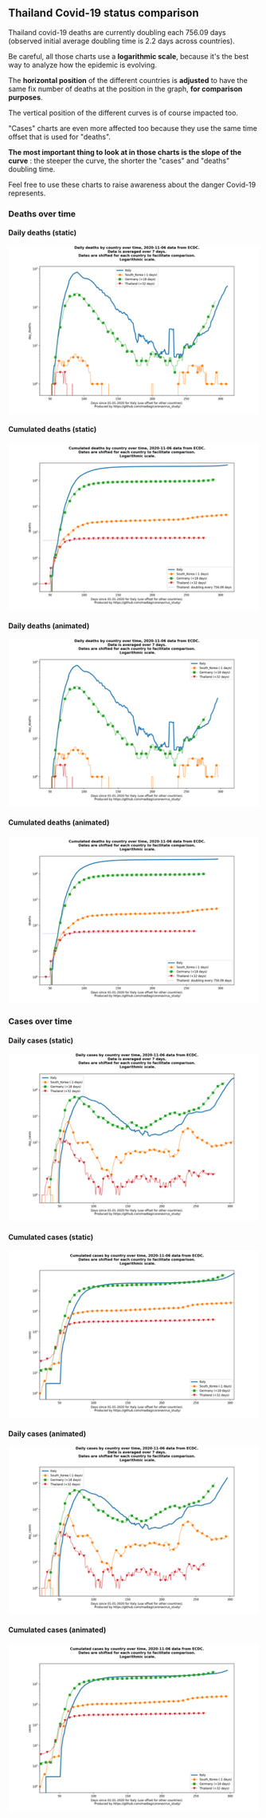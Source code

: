 ## Thailand Covid-19 status comparison 

Thailand covid-19 deaths are currently doubling each 756.09 days (observed initial average doubling time is 2.2 days across countries).



Be careful, all those charts use a **logarithmic scale**, because it's the best way to analyze how the epidemic is evolving.
 
The **horizontal position** of the different countries is **adjusted** to have the same fix number of deaths at the position in the graph, **for comparison purposes**.

The vertical position of the different curves is of course impacted too.

"Cases" charts are even more affected too because they use the same time offset that is used for "deaths".

**The most important thing to look at in those charts is the slope of the curve** : the steeper the curve, the shorter the "cases" and "deaths" doubling time.

Feel free to use these charts to raise awareness about the danger Covid-19 represents. 


 
### Deaths over time
 
#### Daily deaths (static)
![Thailand covid-19 daily deaths static chart](https://raw.githubusercontent.com/madlag/coronavirus_study/master/notebooks/graphs/2020-11-06/countries/Thailand/2020-11-06_Thailand_day_deaths.png "Thailand covid-19 day_deaths static chart")   
 
#### Cumulated deaths (static)
![Thailand covid-19 cumulated deaths static chart](https://raw.githubusercontent.com/madlag/coronavirus_study/master/notebooks/graphs/2020-11-06/countries/Thailand/2020-11-06_Thailand_deaths.png "Thailand covid-19 deaths static chart")   
 
#### Daily deaths (animated)
![Thailand covid-19 daily deaths animated chart](https://raw.githubusercontent.com/madlag/coronavirus_study/master/notebooks/graphs/2020-11-06/countries/Thailand/2020-11-06_Thailand_day_deaths.gif "Thailand covid-19 day_deaths animated chart")   
 
#### Cumulated deaths (animated)
![Thailand covid-19 cumulated deaths animated chart](https://raw.githubusercontent.com/madlag/coronavirus_study/master/notebooks/graphs/2020-11-06/countries/Thailand/2020-11-06_Thailand_deaths.gif "Thailand covid-19 deaths animated chart")   

 
### Cases over time
 
#### Daily cases (static)
![Thailand covid-19 daily cases static chart](https://raw.githubusercontent.com/madlag/coronavirus_study/master/notebooks/graphs/2020-11-06/countries/Thailand/2020-11-06_Thailand_day_cases.png "Thailand covid-19 day_cases static chart")   
 
#### Cumulated cases (static)
![Thailand covid-19 cumulated cases static chart](https://raw.githubusercontent.com/madlag/coronavirus_study/master/notebooks/graphs/2020-11-06/countries/Thailand/2020-11-06_Thailand_cases.png "Thailand covid-19 cases static chart")   
 
#### Daily cases (animated)
![Thailand covid-19 daily cases animated chart](https://raw.githubusercontent.com/madlag/coronavirus_study/master/notebooks/graphs/2020-11-06/countries/Thailand/2020-11-06_Thailand_day_cases.gif "Thailand covid-19 day_cases animated chart")   
 
#### Cumulated cases (animated)
![Thailand covid-19 cumulated cases animated chart](https://raw.githubusercontent.com/madlag/coronavirus_study/master/notebooks/graphs/2020-11-06/countries/Thailand/2020-11-06_Thailand_cases.gif "Thailand covid-19 cases animated chart")   

